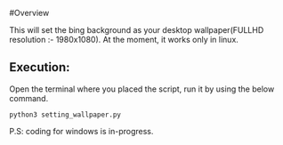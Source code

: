 #Overview

This will set the bing background as your desktop wallpaper(FULLHD resolution :- 1980x1080). At the moment, it works only in linux.

## Execution:
Open the terminal where you placed the script, run it by using the below command.

`python3 setting_wallpaper.py`

P.S:
coding for windows is in-progress.
